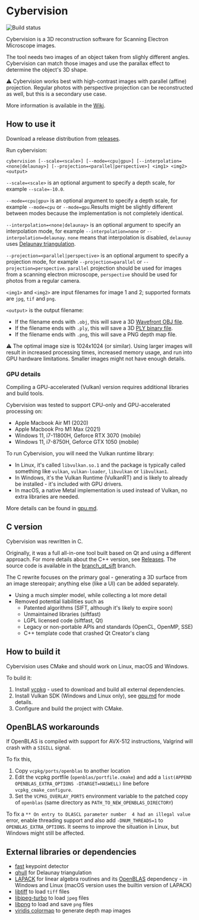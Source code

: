 # Cybervision

![Build status](https://github.com/zlogic/cybervision/actions/workflows/cmake-build.yml/badge.svg)

Cybervision is a 3D reconstruction software for Scanning Electron Microscope images.

The tool needs two images of an object taken from slighly different angles.
Cybervision can match those images and use the parallax effect to determine the object's 3D shape.

⚠️ Cybervision works best with high-contrast images with parallel (affine) projection.
Regular photos with perspective projection can be reconstructed as well, but this is a secondary use case.

More information is available in the [Wiki](https://github.com/zlogic/cybervision/wiki).

## How to use it

Download a release distribution from [releases](/zlogic/cybervision/releases).

Run cybervision:

```shell
cybervision [--scale=<scale>] [--mode=<cpu|gpu>] [--interpolation=<none|delaunay>] [--projection=<parallel|perspective>] <img1> <img2> <output>
```

`--scale=<scale>` is an optional argument to specify a depth scale, for example `--scale=-10.0`.

`--mode=<cpu|gpu>` is an optional argument to specify a depth scale, for example `--mode=cpu` or `--mode=gpu`.Results might be slightly different between modes because the implementation is not completely identical.

`--interpolation=<none|delaunay>` is an optional argument to specify an interpolation mode, for example `--interpolation=none` or `--interpolation=delaunay`. 
`none` means that interpolation is disabled, `delaunay` uses [Delaunay triangulation](https://en.wikipedia.org/wiki/Delaunay_triangulation).

`--projection=<parallel|perspective>` is an optional argument to specify a projection mode, for example `--projection=parallel` or `--projection=perspective`. 
`parallel` projection should be used for images from a scanning electron microscope, `perspective` should be used for photos from a regular camera.

`<img1>` and `<img2>` are input filenames for image 1 and 2; supported formats are `jpg`, `tif` and `png`.

`<output>` is the output filename:
* If the filename ends with `.obj`, this will save a 3D [Wavefront OBJ file](https://en.wikipedia.org/wiki/Wavefront_.obj_file).
* If the filename ends with `.ply`, this will save a 3D [PLY binary file](https://en.wikipedia.org/wiki/PLY_(file_format)).
* If the filename ends with `.png`, this will save a PNG depth map file.

⚠️ The optimal image size is 1024x1024 (or similar).
Using larger images will result in increased processing times, increased memory usage, and run into GPU hardware limitations.
Smaller images might not have enough details.

### GPU details

Compiling a GPU-accelerated (Vulkan) version requires additional libraries and build tools.

Cybervision was tested to support CPU-only and GPU-accelerated processing on:

* Apple Macbook Air M1 (2020)
* Apple Macbook Pro M1 Max (2021)
* Windows 11, i7-11800H, Geforce RTX 3070 (mobile)
* Windows 11, i7-8750H, Geforce GTX 1050 (mobile)

To run Cybervision, you will need the Vulkan runtime library:

* In Linux, it's called `libvulkan.so.1` and the package is typically called something like `vulkan`, `vulkan-loader`, `libvulkan` or `libvulkan1`.
* In Windows, it's the Vulkan Runtime (VulkanRT) and is likely to already be installed - it's included with GPU drivers.
* In macOS, a native Metal implementation is used instead of Vulkan, no extra libraries are needed.

More details can be found in [gpu.md](gpu.md).

## C version

Cybervision was rewritten in C.

Originally, it was a full all-in-one tool built based on Qt and using a different approach.
For more details about the C++ version, see [Releases](/zlogic/cybervision/releases).
The source code is available in the [branch_qt_sift](../../tree/branch_qt_sift) branch.

The C rewrite focuses on the primary goal - generating a 3D surface from an image stereopair;
anything else (like a UI) can be added separately.

* Using a much simpler model, while collecting a lot more detail
* Removed potential liabilities such as
  * Patented algorithms (SIFT, although it's likely to expire soon)
  * Unmaintained libraries (siftfast)
  * LGPL licensed code (siftfast, Qt)
  * Legacy or non-portable APIs and standards (OpenCL, OpenMP, SSE)
  * C++ template code that crashed Qt Creator's clang

## How to build it

Cybervision uses CMake and should work on Linux, macOS and Windows.

To build it:

1. Install [vcpkg](https://vcpkg.io/en/index.html) - used to download and build all external dependencies.
2. Install Vulkan SDK (Windows and Linux only), see [gpu.md](gpu.md) for mode details.
3. Configure and build the project with CMake.

## OpenBLAS workarounds

If OpenBLAS is compiled with support for AVX-512 instructions, Valgrind will crash with a `SIGILL` signal.

To fix this, 
1. Copy `vcpkg/ports/openblas` to another location
2. Edit the vcpkg portfile (`openblas/portfile.cmake`) and add a `list(APPEND OPENBLAS_EXTRA_OPTIONS -DTARGET=HASWELL)` line before `vcpkg_cmake_configure`.
3. Set the `VCPKG_OVERLAY_PORTS` environment variable to the patched copy of `openblas` (same directory as `PATH_TO_NEW_OPENBLAS_DIRECTORY`)

To fix a `** On entry to DLASCL parameter number  4 had an illegal value` error, enable threading support and also add `-DNUM_THREADS=1` to `OPENBLAS_EXTRA_OPTIONS`.
It seems to improve the situation in Linux, but Windows might still be affected.

## External libraries or dependencies

* [fast](https://www.edwardrosten.com/work/fast.html) keypoint detector
* [qhull](http://www.qhull.org) for Delaunay triangulation
* [LAPACK](https://netlib.org/lapack/) for linear algebra routines and its [OpenBLAS](https://www.openblas.net) dependency - in Windows and Linux (macOS version uses the builtin version of LAPACK)
* [libtiff](http://libtiff.maptools.org/) to load `tiff` files
* [libjpeg-turbo](https://libjpeg-turbo.org) to load `jpeg` files
* [libpng](http://libpng.org/pub/png/libpng.html) to load and save `png` files
* [viridis colormap](https://bids.github.io/colormap/) to generate depth map images
